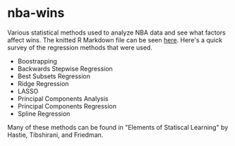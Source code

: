 # nba-wins
Various statistical methods used to analyze NBA data and see what factors affect wins. The knitted R Markdown file can be seen [here](https://sunbri.github.io/nba-wins/docs). Here's a quick survey of the regression methods that were used. 

* Boostrapping
* Backwards Stepwise Regression 
* Best Subsets Regression
* Ridge Regression
* LASSO
* Principal Components Analysis
* Principal Components Regression
* Spline Regression

Many of these methods can be found in "Elements of Statiscal Learning" by Hastie, Tibshirani, and Friedman.
